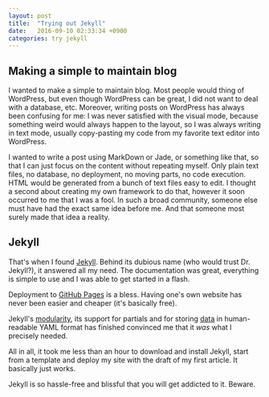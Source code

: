 ```yaml
---
layout: post
title:  "Trying out Jekyll"
date:   2016-09-10 02:33:34 +0900
categories: try jekyll
---
```


## Making a simple to maintain blog

I wanted to make a simple to maintain blog. Most people would thing of WordPress,
but even though WordPress can be great, I did not want to deal with a database, etc.
Moreover, writing posts on WordPress has always been confusing for me: I was never
satisfied with the visual mode, because something weird would always happen to the layout,
so I was always writing in text mode, usually copy-pasting my code from my favorite
text editor into WordPress.

I wanted to write a post using MarkDown or Jade, or something like that, so that I can
just focus on the content without repeating myself.
Only plain text files, no database, no deployment, no moving parts, no code execution.
HTML would be generated from a bunch of text files easy to edit.
I thought a second about creating my own framework to do that, however it soon
occurred to me that I was a fool. In such a broad community, someone else must have
had the exact same idea before me. And that someone most surely made that idea
a reality.

## Jekyll

That's when I found [Jekyll](https://jekyllrb.com/). Behind its dubious name
(who would trust Dr. Jekyll?), it answered all my need.
The documentation was great, everything is simple to use and I was able to get started
in a flash.

Deployment to [GitHub Pages](https://pages.github.com/) is a bless. Having one's
own website has never been easier and cheaper (it's basically free).

Jekyll's [modularity](https://jekyllrb.com/docs/plugins/), its support for
partials and for storing [data](https://jekyllrb.com/docs/datafiles/) in
human-readable YAML format has finished convinced me that it *was* what I
precisely needed.

All in all, it took me less than an hour to download and install Jekyll,
start from a template and deploy my site with the draft of my first article.
It basically just works.

Jekyll is so hassle-free and blissful that you will get addicted to it.
Beware.
